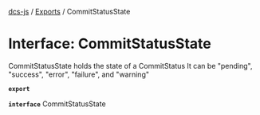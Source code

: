 [dcs-js](../README.md) / [Exports](../modules.md) / CommitStatusState

# Interface: CommitStatusState

CommitStatusState holds the state of a CommitStatus It can be \"pending\", \"success\", \"error\", \"failure\", and \"warning\"

**`export`**

**`interface`** CommitStatusState
